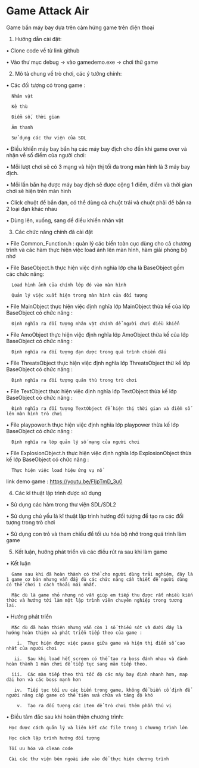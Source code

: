# Game Attack Air
Game bắn máy bay dựa trên cảm hứng game trên điện thoại

1.	Hướng dẫn cài đặt:

   •	Clone code về từ link github
   
   •	Vào thư mục debug -> vào gamedemo.exe -> chơi thử game
   
2.	Mô tả chung về trò chơi, các ý tưởng chính:

   •	Các đối tượng có trong game :
   
      Nhân vật
      
      Kẻ thù
      
      Điểm số, thời gian
      
      Âm thanh 
      
      Sử dụng các thư viện của SDL
      
   •	Điều khiển máy bay bắn hạ các máy bay địch cho đến khi game over và nhận về số điểm của người chơi:
   
   •	Mỗi lượt chơi sẽ có 3 mạng và hiện thị tối đa trong màn hình là 3 máy bay địch.
   
   •	Mỗi lần bắn hạ được máy bay địch sẽ được cộng 1 điểm, điểm và thời gian chơi sẽ hiện trên màn hình
   
   •	Click chuột để bắn đạn, có thể dùng cả chuột trái và chuột phải để bắn ra 2 loại đạn khác nhau
   
   •	Dùng lên, xuống, sang để điều khiển nhân vật
   
3.	Các chức năng chính đã cài đặt

   •	File Common_Function.h : quản lý các biến toàn cục dùng cho cả chương trình và các hàm thực hiện việc load ảnh lên màn hình, hàm giải phóng bộ nhớ
   
   •	File BaseObject.h thực hiện việc định nghĩa lớp cha là BaseObject gồm các chức năng:
   
      Load hình ảnh của chính lớp đó vào màn hình 
      
      Quản lý việc xuất hiện trong màn hình của đối tượng
   •	File MainObject thực hiện việc định nghĩa lớp MainObject thừa kế của lớp BaseObject có chức năng :
   
      Định nghĩa ra đối tượng nhân vật chính để người chơi điều khiển 
      
   •	File AmoObject thực hiện việc định nghĩa lớp AmoObject thừa kế của lớp BaseObject có chức năng :
   
      Định nghĩa ra đối tượng đạn dược trong quá trình chiến đấu
      
   •	File ThreatsObject thực hiện việc định nghĩa lớp ThreatsObject thừ kế lớp BaseObject có chức năng :
   
      Định nghĩa ra đối tượng quân thù trong trò chơi
      
   •	File TextObject thực hiện việc định nghĩa lớp TextObject thừa kế lớp BaseObject có chức năng :
   
      Định nghĩa ra đối tượng TextObject để hiện thị thời gian và điểm số lên màn hình trò chơi
      
   •	File playpower.h thực hiện việc định nghĩa lớp playpower thừa kế lớp BaseObject có chức năng :
   
      Định nghĩa ra lớp quản lý số mạng của người chơi
      
   •	File ExplosionObject.h thực hiện việc định nghĩa lớp ExplosionObject thừa kế lớp BaseObject có chức năng :
   
      Thực hiện việc load hiệu ứng vụ nổ
   
   link demo game : https://youtu.be/FIjpTmD_3u0

4.	Các kĩ thuật lập trình được sử dụng

   •	Sử dụng các hàm trong thư viện SDL/SDL2
   
   •	Sử dụng chủ yếu là kĩ thuật lập trình hướng đối tượng để tạo ra các đối tượng trong trò chơi
   
   •	Sử dụng con trỏ và tham chiếu để tối ưu hóa bộ nhớ trong quá trình làm game
   
5.	Kết luận, hướng phát triển và các điều rút ra sau khi làm game

   •	Kết luận 
   
      Game sau khi đã hoàn thành có thể cho người dùng trải nghiệm, đây là 1 game cơ bản nhưng vẫn đầy đủ các chức năng cần thiết để người dùng có thế chơi 1 cách thoải mái nhất.
      
      Mặc dù là game nhỏ nhưng nó vẫn giúp em tiếp thu được rất nhiều kiến thức và hướng tới làm một lập trình viên chuyên nghiệp trong tương lai.
      
   •	Hướng phát triển
   
      Mặc dù đã hoàn thiện nhưng vẫn còn 1 số thiếu sót và dưới đây là hướng hoàn thiện và phát triển tiếp theo của game :
      
        i.	Thực hiện được việc pause giữa game và hiện thị điểm số cao nhất của người chơi
        
       ii.	Sau khi load hết screen có thể tạo ra boss đánh nhau và đánh hoàn thành 1 màn chơi để tiếp tục sang màn tiếp theo.
       
      iii.	Các màn tiếp theo thì tốc độ các máy bay định nhanh hơn, map dài hơn và các boss mạnh hơn
      
       iv.	Tiếp tục tối ưu các biến trong game, không để biến cố định để người nâng cấp game có thể tiện sửa chữa và tăng độ khó
       
        v.	Tạo ra đối tượng các item để trò chơi thêm phần thú vị
        
   •	Điều tâm đắc sau khi hoàn thiện chương trình:
   
     Học được cách quản lý và liên kết các file trong 1 chương trình lớn
     
     Học cách lập trình hướng đối tượng
     
     Tối ưu hóa và clean code
     
     Cài các thư viện bên ngoài ide vào để thực hiện chương trình
     


